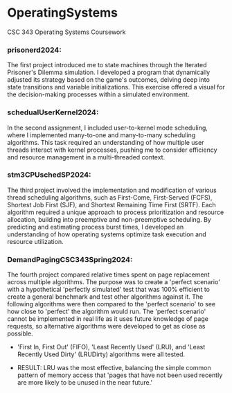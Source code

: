 # OperatingSystems
CSC 343 Operating Systems Coursework

### prisonerd2024:
The first project introduced me to state machines through the Iterated Prisoner's Dilemma simulation. I developed a program that dynamically adjusted its strategy based on the game's outcomes, delving deep into state transitions and variable initializations. This exercise offered a visual for the decision-making processes within a simulated environment.

### schedualUserKernel2024:
In the second assignment, I included user-to-kernel mode scheduling, where I implemented many-to-one and many-to-many scheduling algorithms. This task required an understanding of how multiple user threads interact with kernel processes, pushing me to consider efficiency and resource management in a multi-threaded context.

### stm3CPUschedSP2024:
The third project involved the implementation and modification of various thread scheduling algorithms, such as First-Come, First-Served (FCFS), Shortest Job First (SJF), and Shortest Remaining Time First (SRTF). Each algorithm required a unique approach to process prioritization and resource allocation, building into preemptive and non-preemptive scheduling. By predicting and estimating process burst times, I developed an understanding of how operating systems optimize task execution and resource utilization.

### DemandPagingCSC343Spring2024:
The fourth project compared relative times spent on page replacement across multiple algorithms. The purpose was to create a 'perfect scenario' with a hypothetical 'perfectly simulated' test that was 100% efficient to create a general benchmark and test other algorithms against it. The following algorithms were then compared to the 'perfect scenario' to see how close to 'perfect' the algorithm would run. The 'perfect scenario' cannot be implemented in real life as it uses future knowledge of page requests, so alternative algorithms were developed to get as close as possible.

- 'First In, First Out' (FIFO), 'Least Recently Used' (LRU), and 'Least Recently Used Dirty' (LRUDirty) algorithms were all tested.

- RESULT: LRU was the most effective, balancing the simple common pattern of memory access that 'pages that have not been used recently are more likely to be unused in the near future.'
